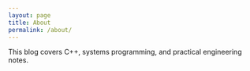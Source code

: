 ```yaml
---
layout: page
title: About
permalink: /about/
---
```


This blog covers C++, systems programming, and practical engineering notes.


